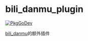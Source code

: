 # bili_danmu_plugin
[![PkgGoDev](https://pkg.go.dev/badge/github.com/qydysky/bili_danmu_plugin?tab=overview)](https://pkg.go.dev/github.com/qydysky/bili_danmu_plugin?tab=overview)

[bili_danmu](https://github.com/qydysky/bili_danmu)的额外插件